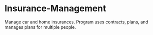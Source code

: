 # Insurance-Management
Manage car and home insurances. Program uses contracts, plans, and manages plans for multiple people.
